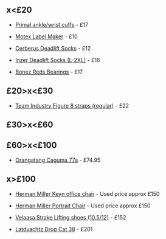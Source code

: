## x<£20

 - [Primal ankle/wrist cuffs](https://www.primalstrength.com/products/primal-performance-series-ankle-wrist-cuff) - £17

 - [Motex Label Maker](https://sanwacraft.com/products/motex-e-303-compact-embossing-label-maker) - £10

 - [Cerberus Deadlift Socks](https://cerberus-strength.com/products/deadlift-socks) - £12

 - [Inzer Deadlift Socks (L-2XL)](https://inzer.com/en-gb/products/power-lifting-socks) - £16

 - [Bonez Reds Bearings](https://vandemlongboardshop.co.uk/products/bones-reds-bearings) - £17


## £20>x<£30

 - [Team Industry Figure 8 straps (regular)](https://teamindustry.co.uk/products/industry-figure-8-lifting-straps) - £22

## £30>x<£60

## £60>x<£100

 - [Orangatang Caguma 77a](https://vandemlongboardshop.co.uk/products/orangatang-caguama-wheels-85mm) - £74.95

## x>£100

 - [Herman Miller Keyn office chair](https://www.ebay.co.uk/sch/i.html?_nkw=herman+miller+keyn&_sacat=0&_from=R40&_trksid=p2334524.m570.l1313&LH_TitleDesc=0&_odkw=herman+miller+cosm&_osacat=0) - Used price approx £150

 - [Herman Miller Portrait Chair](https://www.ebay.co.uk/sch/i.html?_nkw=herman+miller+portrait&_sacat=0&_from=R40&_trksid=p2334524.m570.l1313&LH_TitleDesc=0&_odkw=herman+miller+keyn&_osacat=0) - Used price approx £150

 - [Velaasa Strake Lifting shoes (10.5/12)](https://velaasa.com/products/velaasa-strake-olympic-weightlifting-shoe-in-winter-white?variant=33042428493847) - £152

 - [Latdyachtz Drop Cat 38](https://vandemlongboardshop.co.uk/products/landyachtz-drop-cat-38-dune-drop-through-longboard) - £201
